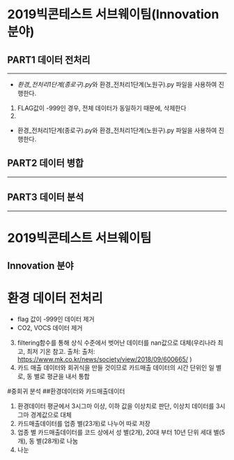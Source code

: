 2019빅콘테스트 서브웨이팀(Innovation 분야)
=======================


## PART1 데이터 전처리
* * *
- *환경_전처리1단계(종로구).py*와 환경_전처리1단계(노원구).py 파일을 사용하여 진행한다. 
1. FLAG값이 -999인 경우, 전체 데이터가 동일하기 때문에, 삭제한다
2.  

- 환경_전처리1단계(종로구).py와 환경_전처리1단계(노원구).py 파일을 사용하여 진행한다. 


## PART2 데이터 병합
* * *

## PART3 데이터 분석
* * *
2019빅콘테스트 서브웨이팀
=======================
Innovation 분야
---------------

# 환경 데이터 전처리
- flag 값이 -999인 데이터 제거
- CO2, VOCS 데이터 제거
3. filtering함수를 통해 상식 수준에서 벗어난 데이터를 nan값으로 대체(우리나라 최고, 최저 기온 참고. 출처: 
출처: https://www.mk.co.kr/news/society/view/2018/09/600665/
)
4. 카드 매출 데이터와 회귀식을 만들 것이므로 카드매출 데이터의 시간 단위인 일 별로, 동 별로 평균을 내서 통합

#중회귀 분석
##환경데이터와 카드매출데이터
1. 환경데이터 평균에서 3시그마 이상, 이하 값을 이상치로 판단, 이상치 데이터를 3시그마 경계값으로 대체
2. 카드매출데이터를 업종 별(23개)로 나누어 따로 저장
3. 업종 별 카드매출데이터를 코드 상에서 성 별(2개), 20대 부터 10년 단위 세대 별(5개), 동 별(28개)로 나눔
4. 나눈 
